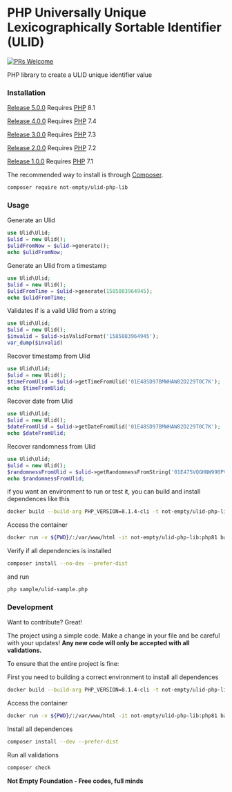 # PHP Universally Unique Lexicographically Sortable Identifier (ULID)

[![PRs Welcome](https://img.shields.io/badge/PRs-welcome-brightgreen.svg?style=flat-square)](http://makeapullrequest.com)

PHP library to create a ULID unique identifier value

### Installation

[Release 5.0.0](https://github.com/not-empty/ulid-php-lib/releases/tag/5.0.0) Requires [PHP](https://php.net) 8.1

[Release 4.0.0](https://github.com/not-empty/ulid-php-lib/releases/tag/4.0.0) Requires [PHP](https://php.net) 7.4

[Release 3.0.0](https://github.com/not-empty/ulid-php-lib/releases/tag/3.0.0) Requires [PHP](https://php.net) 7.3

[Release 2.0.0](https://github.com/not-empty/ulid-php-lib/releases/tag/2.0.0) Requires [PHP](https://php.net) 7.2

[Release 1.0.0](https://github.com/not-empty/ulid-php-lib/releases/tag/1.0.0) Requires [PHP](https://php.net) 7.1

The recommended way to install is through [Composer](https://getcomposer.org/).

```sh
composer require not-empty/ulid-php-lib
```

### Usage

Generate an Ulid

```php
use Ulid\Ulid;
$ulid = new Ulid();
$ulidFromNow = $ulid->generate();
echo $ulidFromNow;
```

Generate an Ulid from a timestamp

```php
use Ulid\Ulid;
$ulid = new Ulid();
$ulidFromTime = $ulid->generate(1585083964945);
echo $ulidFromTime;
```

Validates if is a valid Ulid from a string

```php
use Ulid\Ulid;
$ulid = new Ulid();
$invalid = $ulid->isValidFormat('1585083964945');
var_dump($invalid)
```
Recover timestamp from Ulid

```php
use Ulid\Ulid;
$ulid = new Ulid();
$timeFromUlid = $ulid->getTimeFromUlid('01E48SD97BMWHAW82D229T0C7K');
echo $timeFromUlid;
```

Recover date from Ulid

```php
use Ulid\Ulid;
$ulid = new Ulid();
$dateFromUlid = $ulid->getDateFromUlid('01E48SD97BMWHAW82D229T0C7K');
echo $dateFromUlid;
```

Recover randomness from Ulid

```php
use Ulid\Ulid;
$ulid = new Ulid();
$randomnessFromUlid = $ulid->getRandomnessFromString('01E475VQGHNW990PVHXFDT4C6R');
echo $randomnessFromUlid;
```

if you want an environment to run or test it, you can build and install dependences like this

```sh
docker build --build-arg PHP_VERSION=8.1.4-cli -t not-empty/ulid-php-lib:php81 -f contrib/Dockerfile .
```

Access the container
```sh
docker run -v ${PWD}/:/var/www/html -it not-empty/ulid-php-lib:php81 bash
```

Verify if all dependencies is installed
```sh
composer install --no-dev --prefer-dist
```

and run
```sh
php sample/ulid-sample.php
```

### Development

Want to contribute? Great!

The project using a simple code.
Make a change in your file and be careful with your updates!
**Any new code will only be accepted with all validations.**

To ensure that the entire project is fine:

First you need to building a correct environment to install all dependences

```sh
docker build --build-arg PHP_VERSION=8.1.4-cli -t not-empty/ulid-php-lib:php81 -f contrib/Dockerfile .
```

Access the container
```sh
docker run -v ${PWD}/:/var/www/html -it not-empty/ulid-php-lib:php81 bash
```

Install all dependences
```sh
composer install --dev --prefer-dist
```

Run all validations
```sh
composer check
```

**Not Empty Foundation - Free codes, full minds**
